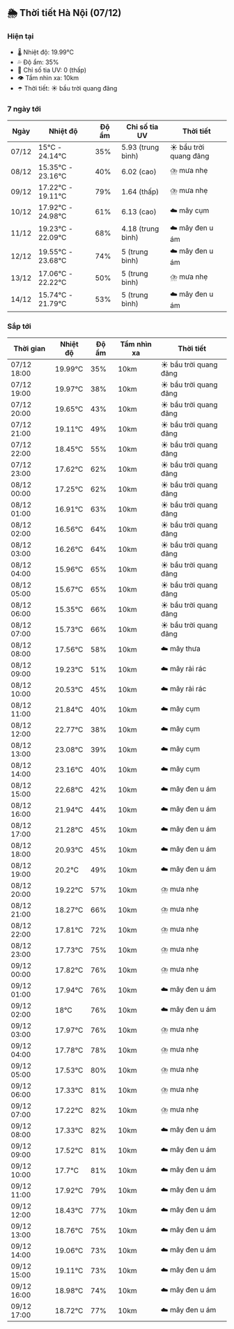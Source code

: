 ## 🌦️ Thời tiết Hà Nội (07/12)

### Hiện tại

- 🌡️ Nhiệt độ: 19.99℃
- 💦 Độ ẩm: 35%
- 🌟 Chỉ số tia UV: 0 (thấp)
- 👁️ Tầm nhìn xa: 10km
- ☂️ Thời tiết: ☀️ bầu trời quang đãng

### 7 ngày tới

| Ngày | Nhiệt độ | Độ ẩm | Chỉ số tia UV | Thời tiết |
| --- | --- | --- | --- | --- |
| 07/12 | 15℃ - 24.14℃ | 35% | 5.93 (trung bình) | ☀️ bầu trời quang đãng |
| 08/12 | 15.35℃ - 23.16℃ | 40% | 6.02 (cao) | ⛈️ mưa nhẹ |
| 09/12 | 17.22℃ - 19.11℃ | 79% | 1.64 (thấp) | ⛈️ mưa nhẹ |
| 10/12 | 17.92℃ - 24.98℃ | 61% | 6.13 (cao) | ☁️ mây cụm |
| 11/12 | 19.23℃ - 22.09℃ | 68% | 4.18 (trung bình) | ☁️ mây đen u ám |
| 12/12 | 19.55℃ - 23.68℃ | 74% | 5 (trung bình) | ☁️ mây đen u ám |
| 13/12 | 17.06℃ - 22.22℃ | 50% | 5 (trung bình) | ⛈️ mưa nhẹ |
| 14/12 | 15.74℃ - 21.79℃ | 53% | 5 (trung bình) | ☁️ mây đen u ám |

### Sắp tới

| Thời gian | Nhiệt độ | Độ ẩm | Tầm nhìn xa | Thời tiết |
| --- | --- | --- | --- | --- |
| 07/12 18:00 | 19.99℃ | 35% | 10km | ☀️ bầu trời quang đãng |
| 07/12 19:00 | 19.97℃ | 38% | 10km | ☀️ bầu trời quang đãng |
| 07/12 20:00 | 19.65℃ | 43% | 10km | ☀️ bầu trời quang đãng |
| 07/12 21:00 | 19.11℃ | 49% | 10km | ☀️ bầu trời quang đãng |
| 07/12 22:00 | 18.45℃ | 55% | 10km | ☀️ bầu trời quang đãng |
| 07/12 23:00 | 17.62℃ | 62% | 10km | ☀️ bầu trời quang đãng |
| 08/12 00:00 | 17.25℃ | 62% | 10km | ☀️ bầu trời quang đãng |
| 08/12 01:00 | 16.91℃ | 63% | 10km | ☀️ bầu trời quang đãng |
| 08/12 02:00 | 16.56℃ | 64% | 10km | ☀️ bầu trời quang đãng |
| 08/12 03:00 | 16.26℃ | 64% | 10km | ☀️ bầu trời quang đãng |
| 08/12 04:00 | 15.96℃ | 65% | 10km | ☀️ bầu trời quang đãng |
| 08/12 05:00 | 15.67℃ | 65% | 10km | ☀️ bầu trời quang đãng |
| 08/12 06:00 | 15.35℃ | 66% | 10km | ☀️ bầu trời quang đãng |
| 08/12 07:00 | 15.73℃ | 66% | 10km | ☀️ bầu trời quang đãng |
| 08/12 08:00 | 17.56℃ | 58% | 10km | ☁️ mây thưa |
| 08/12 09:00 | 19.23℃ | 51% | 10km | ☁️ mây rải rác |
| 08/12 10:00 | 20.53℃ | 45% | 10km | ☁️ mây rải rác |
| 08/12 11:00 | 21.84℃ | 40% | 10km | ☁️ mây cụm |
| 08/12 12:00 | 22.77℃ | 38% | 10km | ☁️ mây cụm |
| 08/12 13:00 | 23.08℃ | 39% | 10km | ☁️ mây cụm |
| 08/12 14:00 | 23.16℃ | 40% | 10km | ☁️ mây cụm |
| 08/12 15:00 | 22.68℃ | 42% | 10km | ☁️ mây đen u ám |
| 08/12 16:00 | 21.94℃ | 44% | 10km | ☁️ mây đen u ám |
| 08/12 17:00 | 21.28℃ | 45% | 10km | ☁️ mây đen u ám |
| 08/12 18:00 | 20.93℃ | 45% | 10km | ☁️ mây đen u ám |
| 08/12 19:00 | 20.2℃ | 49% | 10km | ☁️ mây đen u ám |
| 08/12 20:00 | 19.22℃ | 57% | 10km | ⛈️ mưa nhẹ |
| 08/12 21:00 | 18.27℃ | 66% | 10km | ⛈️ mưa nhẹ |
| 08/12 22:00 | 17.81℃ | 72% | 10km | ⛈️ mưa nhẹ |
| 08/12 23:00 | 17.73℃ | 75% | 10km | ⛈️ mưa nhẹ |
| 09/12 00:00 | 17.82℃ | 76% | 10km | ⛈️ mưa nhẹ |
| 09/12 01:00 | 17.94℃ | 76% | 10km | ☁️ mây đen u ám |
| 09/12 02:00 | 18℃ | 76% | 10km | ☁️ mây đen u ám |
| 09/12 03:00 | 17.97℃ | 76% | 10km | ⛈️ mưa nhẹ |
| 09/12 04:00 | 17.78℃ | 78% | 10km | ⛈️ mưa nhẹ |
| 09/12 05:00 | 17.53℃ | 80% | 10km | ⛈️ mưa nhẹ |
| 09/12 06:00 | 17.33℃ | 81% | 10km | ⛈️ mưa nhẹ |
| 09/12 07:00 | 17.22℃ | 82% | 10km | ⛈️ mưa nhẹ |
| 09/12 08:00 | 17.33℃ | 82% | 10km | ☁️ mây đen u ám |
| 09/12 09:00 | 17.52℃ | 81% | 10km | ☁️ mây đen u ám |
| 09/12 10:00 | 17.7℃ | 81% | 10km | ☁️ mây đen u ám |
| 09/12 11:00 | 17.92℃ | 79% | 10km | ☁️ mây đen u ám |
| 09/12 12:00 | 18.43℃ | 77% | 10km | ☁️ mây đen u ám |
| 09/12 13:00 | 18.76℃ | 75% | 10km | ☁️ mây đen u ám |
| 09/12 14:00 | 19.06℃ | 73% | 10km | ☁️ mây đen u ám |
| 09/12 15:00 | 19.11℃ | 73% | 10km | ☁️ mây đen u ám |
| 09/12 16:00 | 18.98℃ | 74% | 10km | ☁️ mây đen u ám |
| 09/12 17:00 | 18.72℃ | 77% | 10km | ☁️ mây đen u ám |
